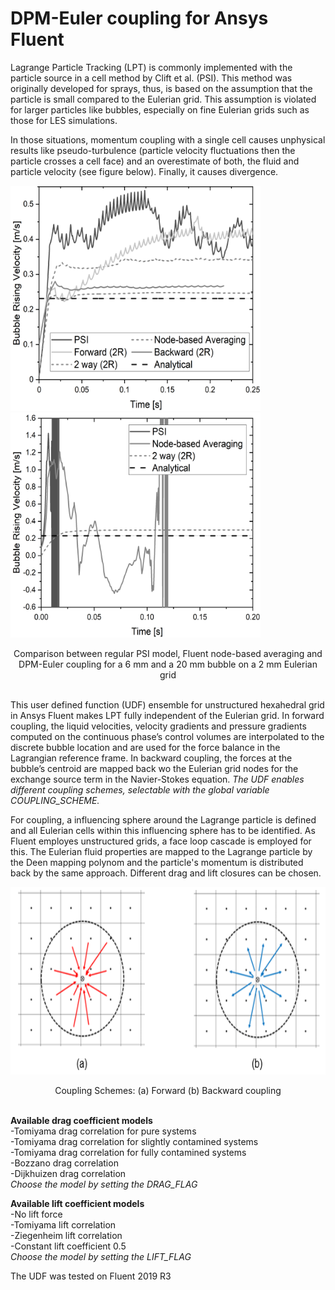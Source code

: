 # DPM-Euler coupling for Ansys Fluent

Lagrange Particle Tracking (LPT) is commonly implemented with the particle source in a cell method by Clift et al. (PSI). This method was originally developed for sprays, thus, is based on the assumption that the particle is small compared to the Eulerian grid. This assumption is violated for larger particles like bubbles, especially on fine Eulerian grids such as those for LES simulations.

In those situations, momentum coupling with a single cell causes unphysical results like pseudo-turbulence (particle velocity fluctuations then the particle crosses a cell face) and an overestimate of both, the fluid and particle velocity (see figure below). Finally, it causes divergence. 


<img src="Cmp_Mapping_6mmbubble_on2mmgrid.png" width="400" height="360"> <img src="Cmp_Mapping_20mmbubble_on2mmgrid.png" width="400" height="360"> 

 <p align="center"> Comparison between regular PSI model, Fluent node-based averaging and DPM-Euler coupling for a 6 mm and a 20 mm bubble on a 2 mm Eulerian grid </p>


<br>This user defined function (UDF) ensemble for unstructured hexahedral grid in Ansys Fluent makes LPT fully independent of the Eulerian grid. In forward coupling, the liquid velocities, velocity gradients and pressure gradients computed on the continuous phase’s control volumes are interpolated to the discrete bubble location and are used for the force balance in the Lagrangian reference frame. In backward coupling, the forces at the bubble’s centroid are mapped back wo the Eulerian grid nodes for the exchange source term in the Navier-Stokes equation. <i>The UDF enables different coupling schemes, selectable with the global variable COUPLING_SCHEME.</i> 

For coupling, a influencing sphere around the Lagrange particle is defined and all Eulerian cells within this influencing sphere has to be identified. As Fluent employes unstructured grids, a face loop cascade is employed for this. The Eulerian fluid properties are mapped to the Lagrange particle by the Deen mapping polynom and the particle's momentum is distributed back by the same approach. Different drag and lift closures can be chosen.

 <p align="center"><img src="Coupling_schemes.png" alt="Coupling Schemes" width="700" height="300"> </p>
<p align="center">Coupling Schemes: (a) Forward (b) Backward coupling </p>
 
<br><b>Available drag coefficient models</b>
<br>-Tomiyama drag correlation for pure systems
<br>-Tomiyama drag correlation for slightly contamined systems
<br>-Tomiyama drag correlation for fully contamined systems
<br>-Bozzano drag correlation
<br>-Dijkhuizen drag correlation
<br><i>Choose the model by setting the DRAG_FLAG</i>

<b>Available lift coefficient models</b>
<br>-No lift force
<br>-Tomiyama lift correlation
<br>-Ziegenheim lift correlation
<br>-Constant lift coefficient 0.5
<br><i>Choose the model by setting the LIFT_FLAG</i>

The UDF was tested on Fluent 2019 R3
